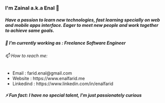 ### I'm Zainal a.k.a Enal 👋 <br/>
<h5>Have a passion to learn new technologies, fast learning specially on web and
                        mobile apps interface. Eager to meet new people and work
                        together to achieve same goals.</h5>
<h5>🔭 I’m currently working as : Freelance Software Engineer</h5>
<h6>📫 How to reach me:</h6>
  <ul>
    <li>Email     : farid.enal@gmail.com</li>
    <li>Website   : https://www.enalfarid.me</li>
    <li>Linkedind : https://www.linkedin.com/in/enalfarid</li>
  </ul>
<h5>⚡ Fun fact: I have no special talent, I'm just passionately curious</h5>


<!--
**enalfarid/enalfarid** is a ✨ _special_ ✨ repository because its `README.md` (this file) appears on your GitHub profile.

- 🔭 I’m currently working on ...
- 🌱 I’m currently learning ...
- 👯 I’m looking to collaborate on ...
- 🤔 I’m looking for help with ...
- 💬 Ask me about ...
- 📫 How to reach me: ...
- 😄 Pronouns: ...
!-->
